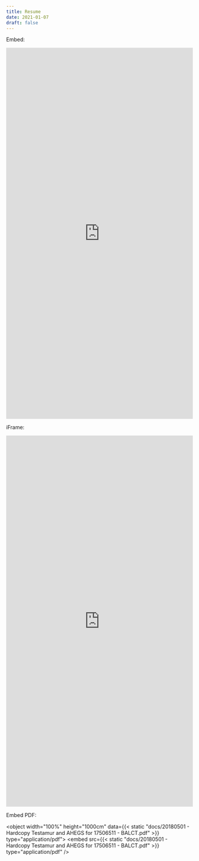 ```yaml
---
title: Resume
date: 2021-01-07
draft: false
---
```


Embed:

<p><embed width="100%" height="1000cm" referrerpolicy="strict-origin" sandbox="allow-scripts allow-same-origin" frameborder="0" src="https://app.enhancv.com/share/e2370d80"></p>

iFrame:

<p><iframe width="100%" height="1000cm" referrerpolicy="allow-scripts allow-same-origin" sandbox="allow-same-origin" frameborder="0" src="https://app.enhancv.com/share/e2370d80"></iframe></p>

Embed PDF:

<object width="100%" height="1000cm" data={{< static "docs/20180501 - Hardcopy Testamur and AHEGS for 17506511 - BALCT.pdf" >}} type="application/pdf">
    <embed src={{< static "docs/20180501 - Hardcopy Testamur and AHEGS for 17506511 - BALCT.pdf" >}} type="application/pdf" />
</object>

